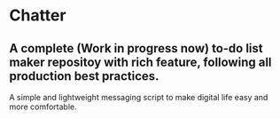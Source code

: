 # Chatter 

## A complete (Work in progress now) to-do list maker repositoy with rich feature, following all production best practices.
A simple and lightweight messaging script to make digital life easy and more comfortable.
